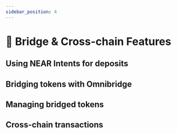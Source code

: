 ```yaml
---
sidebar_position: 4
---
```


# 🌉 Bridge & Cross-chain Features

## Using NEAR Intents for deposits

## Bridging tokens with Omnibridge

## Managing bridged tokens

## Cross-chain transactions
